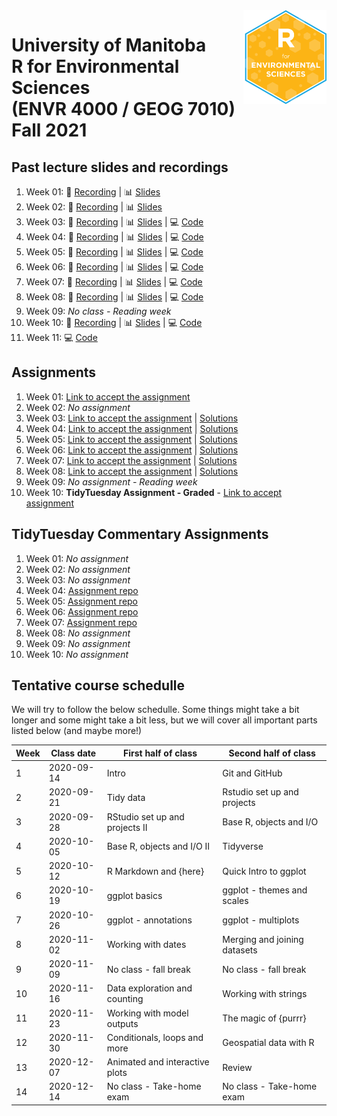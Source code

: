 <img src="img/R_for_EnvSci.png" alt="blogdown logo" align="right" height="150pm"/> 


# University of Manitoba </br> R for Environmental Sciences </br> (ENVR 4000 / GEOG 7010) </br> Fall 2021

## Past lecture slides and recordings

1. Week 01: :movie_camera: [Recording](https://youtu.be/MQUMcXpIHro) | :bar_chart: [Slides](https://www.dropbox.com/s/fjjdlbz265p5f8r/Wk1_UM_R_for_EnvSci.pptx?dl=0) 
2. Week 02: :movie_camera: [Recording](https://youtu.be/7ggmdjX0xbM) | :bar_chart: [Slides](https://www.dropbox.com/s/uxo1xmhcvl5ipnj/Wk2_UM_R_for_EnvSci.pptx?dl=0)
3. Week 03: :movie_camera: [Recording](https://youtu.be/SYS_Iz1BsmU) | :bar_chart: [Slides](https://www.dropbox.com/s/9g4aperzq998fvk/Wk3_UM_R_for_EnvSci.pptx?dl=0) | :computer: [Code](https://github.com/UM-R-for-EnvSci-Registered-Student-2021/Wk03-Class_materials)
4. Week 04: :movie_camera: [Recording](https://youtu.be/HAWCdwgBzp8) | :bar_chart: [Slides](https://www.dropbox.com/s/t2vdp7keo4p4wm3/Wk4_UM_R_for_EnvSci.pptx?dl=0) | :computer: [Code](https://github.com/UM-R-for-EnvSci-Registered-Student-2021/Wk04-Class_materials)
5. Week 05: :movie_camera: [Recording](https://youtu.be/U1ODLgLxAgM) | :bar_chart: [Slides](https://www.dropbox.com/s/j1a6a2bv6lv8any/Wk5_UM_R_for_EnvSci.pptx?dl=0) | :computer: [Code](https://github.com/UM-R-for-EnvSci-Registered-Student-2021/Wk05-Class_materials)
6. Week 06: :movie_camera: [Recording](https://youtu.be/ytqQrdzo3_E) | :bar_chart: [Slides](https://www.dropbox.com/s/dlhiqg6fdx95dwk/Wk6_UM_R_for_EnvSci.pptx?dl=0) |  :computer: [Code](https://github.com/UM-R-for-EnvSci-Registered-Student-2021/Wk06-Class_materials)
7. Week 07: :movie_camera: [Recording](https://youtu.be/1h68_xhoGV4) | :bar_chart: [Slides](https://www.dropbox.com/s/lpknweqtrwh8iix/Wk7_UM_R_for_EnvSci.pptx?dl=0) |  :computer: [Code](https://github.com/UM-R-for-EnvSci-Registered-Student-2021/Wk07-Class_materials)
8. Week 08: :movie_camera: [Recording](https://youtu.be/q2kfYTMcvvU) | :bar_chart: [Slides](https://www.dropbox.com/s/3uw5d5e9zp4gst1/Wk8_UM_R_for_EnvSci.pptx?dl=0) |  :computer: [Code](https://github.com/UM-R-for-EnvSci-Registered-Student-2021/Wk08-Class_materials)
9. Week 09:  *No class - Reading week*
10. Week 10: :movie_camera: [Recording](https://youtu.be/VXbpKetCeTA) | :bar_chart: [Slides](https://www.dropbox.com/s/iplg8cktsc7idfl/Wk10_UM_R_for_EnvSci.pptx?dl=0) |  :computer: [Code](https://github.com/UM-R-for-EnvSci-Registered-Student-2021/Wk10-Class_materials)
11. Week 11: :computer: [Code](https://github.com/UM-R-for-EnvSci-Registered-Student-2021/Wk11-Class_materials)



## Assignments

1. Week 01: [Link to accept the assignment](https://classroom.github.com/a/j3Aac7w5)
2. Week 02: *No assignment*
3. Week 03: [Link to accept the assignment](https://classroom.github.com/a/nOUCvb84) | [Solutions](https://github.com/UM-R-for-EnvSci-Registered-Student-2021/wk03-hw-solutions)
4. Week 04: [Link to accept the assignment](https://classroom.github.com/a/53XcaJP9) | [Solutions](https://github.com/UM-R-for-EnvSci-Registered-Student-2021/wk04-hw-solutions)
5. Week 05: [Link to accept the assignment](https://classroom.github.com/a/1LHu6dyI) | [Solutions](https://github.com/UM-R-for-EnvSci-Registered-Student-2021/wk05-hw-solutions)
6. Week 06: [Link to accept the assignment](https://classroom.github.com/a/-M4sbWHf) | [Solutions](https://github.com/UM-R-for-EnvSci-Registered-Student-2021/wk06-hw-solutions)
7. Week 07: [Link to accept the assignment](https://classroom.github.com/a/_kfxD3vU) | [Solutions](https://github.com/UM-R-for-EnvSci-Registered-Student-2021/wk07-hw-solutions)
8. Week 08: [Link to accept the assignment](https://classroom.github.com/a/c-dau4TT) | [Solutions](https://github.com/UM-R-for-EnvSci-Registered-Student-2021/wk08-hw-solutions)
9. Week 09: *No assignment - Reading week*
10. Week 10: **TidyTuesday Assignment - Graded** - [Link to accept assignment](https://classroom.github.com/a/_veQs3T_)

## TidyTuesday Commentary Assignments

1. Week 01: *No assignment*
2. Week 02: *No assignment*
3. Week 03: *No assignment*
4. Week 04: [Assignment repo](https://github.com/UM-R-for-EnvSci-Registered-Student-2021/wk04-Tidytuesday-commentary)
5. Week 05: [Assignment repo](https://github.com/UM-R-for-EnvSci-Registered-Student-2021/wk05-Tidytuesday-commentary)
6. Week 06: [Assignment repo](https://github.com/UM-R-for-EnvSci-Registered-Student-2021/wk06-Tidytuesday-commentary)
7. Week 07: [Assignment repo](https://github.com/UM-R-for-EnvSci-Registered-Student-2021/wk07-Tidytuesday-commentary)
8. Week 08: *No assignment*
9. Week 09: *No assignment*
10. Week 10: *No assignment*

## Tentative course schedulle

We will try to follow the below schedulle. Some things might take a bit longer and some might take a bit less, but we will cover all important parts listed below (and maybe more!)

Week | Class date | First half of class | Second half of class |
---- | ---------- | ------------------- | -------------------- |
1 | 2020-09-14 | Intro | Git and GitHub |
2 | 2020-09-21 | Tidy data | Rstudio set up and projects |
3 | 2020-09-28 | RStudio set up and projects II | Base R, objects and I/O |
4 | 2020-10-05 | Base R, objects and I/O II | Tidyverse |
5 | 2020-10-12 | R Markdown and {here} | Quick Intro to ggplot |
6 | 2020-10-19 | ggplot basics | ggplot - themes and scales |
7 | 2020-10-26 | ggplot - annotations | ggplot - multiplots |
8 | 2020-11-02 | Working with dates | Merging and joining datasets|
9 | 2020-11-09 | No class - fall break | No class - fall break |
10 | 2020-11-16 | Data exploration and counting | Working with strings |
11 | 2020-11-23 | Working with model outputs | The magic of {purrr} |
12 | 2020-11-30 | Conditionals, loops and more | Geospatial data with R|
13 | 2020-12-07 | Animated and interactive plots | Review |
14 |2020-12-14 | No class - Take-home exam | No class - Take-home exam |

